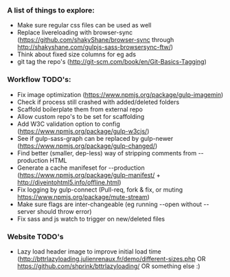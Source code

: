 ### A list of things to explore:

  - Make sure regular css files can be used as well
  - Replace livereloading with browser-sync (https://github.com/shakyShane/browser-sync through http://shakyshane.com/gulpjs-sass-browsersync-ftw/)
  - Think about fixed size columns for eg ads
  - git tag the repo's (http://git-scm.com/book/en/Git-Basics-Tagging)

### Workflow TODO's:

  - Fix image optimization (https://www.npmjs.org/package/gulp-imagemin)
  - Check if process still crashed with added/deleted folders
  - Scaffold boilerplate them from external repo
  - Allow custom repo's to be set for scaffolding
  - Add W3C validation option to config (https://www.npmjs.org/package/gulp-w3cjs/)
  - See if gulp-sass-graph can be replaced by gulp-newer (https://www.npmjs.org/package/gulp-changed/)
  - Find better (smaller, dep-less) way of stripping comments from --production HTML
  - Generate a cache manifeset for --production (https://www.npmjs.org/package/gulp-manifest/ + http://diveintohtml5.info/offline.html)
  - Fix logging by gulp-connect (Pull-req, fork & fix, or muting https://www.npmjs.org/package/mute-stream)
  - Make sure flags are inter-changeable (eg running --open without --server should throw error)
  - Fix sass and js watch to trigger on new/deleted files

### Website TODO's

  - Lazy load header image to improve initial load time (http://bttrlazyloading.julienrenaux.fr/demo/different-sizes.php OR https://github.com/shprink/bttrlazyloading/ OR something else :)

